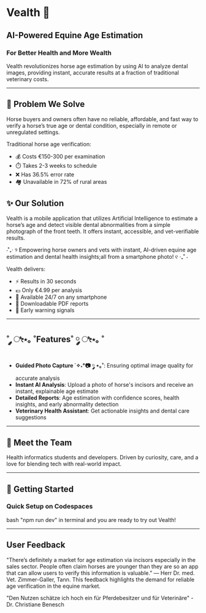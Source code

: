 # Vealth 🐴
## AI-Powered Equine Age Estimation

### For Better Health and More Wealth 

Vealth revolutionizes horse age estimation by using AI to analyze dental images, providing instant, accurate results at a fraction of traditional veterinary costs.

---

## 🎯 Problem We Solve

Horse buyers and owners often have no reliable, affordable, and fast way to verify a horse’s true age or dental condition, especially in remote or unregulated settings.

Traditional horse age verification:
- 💰 Costs €150-300 per examination
- ⏱️ Takes 2-3 weeks to schedule
- ❌ Has 36.5% error rate
- 🏘️ Unavailable in 72% of rural areas

## ✨ Our Solution

Vealth is a mobile application that utilizes Artificial Intelligence to estimate a horse’s age and detect visible dental abnormalities from a simple photograph of the front teeth. It offers instant, accessible, and vet-verifiable results.

⋅˚₊‧ ୨ Empowering horse owners and vets with instant, AI-driven equine age estimation and dental health insights;all from a smartphone photo! ୧ ‧₊˚ ⋅

Vealth delivers:
- ⚡ Results in 30 seconds
- 💶 Only €4.99 per analysis
- 📱 Available 24/7 on any smartphone
- 📄 Downloadable PDF reports
- 🦷 Early warning signals

---

## ˚ ༘ ೀ⋆｡ ˚Features˚ ༘ ೀ⋆｡ ˚

- **Guided Photo Capture ˙✧˖°📷 ༘ ⋆｡˚**: Ensuring optimal image quality for accurate analysis
- **Instant AI Analysis**: Upload a photo of horse's incisors and receive an instant, explainable age estimate
- **Detailed Reports**: Age estimation with confidence scores, health insights, and early abnormality detection
- **Veterinary Health Assistant**: Get actionable insights and dental care suggestions

---

## 🌱 Meet the Team
Health informatics students and developers. Driven by curiosity, care, and a love for blending tech with real-world impact.

---

## 🚀 Getting Started

### Quick Setup on Codespaces
bash "npm run dev" in terminal and you are ready to try out Vealth!

---

## User Feedback

"There’s definitely a market for age estimation via incisors especially in the sales sector. People often claim horses are younger than they are so an app that can allow users to verify this information is valuable." — Herr Dr. med. Vet. Zimmer-Galler, Tann. This feedback highlights the demand for reliable age verification in the equine market.

"Den Nutzen schätze ich hoch ein für Pferdebesitzer und für Veterinäre" - Dr. Christiane Benesch

